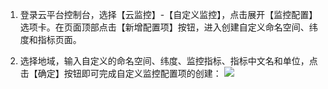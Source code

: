 1) 登录云平台控制台，选择【云监控】-【自定义监控】，点击展开【监控配置】选项卡。在页面顶部点击【新增配置项】按钮，进入创建自定义命名空间、纬度和指标页面。

2) 选择地域，输入自定义的命名空间、纬度、监控指标、指标中文名和单位，点击【确定】按钮即可完成自定义监控配置项的创建：
![](http://imgcache.tcecqpoc.fsphere.cn/image/mccdn.qcloud.com/static/img/fa72b36889b2b5c7a6e779d2458e05ef/image.png)